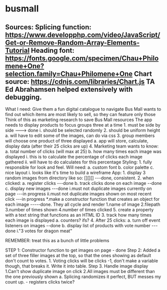 # busmall
Sources:
Splicing function: https://www.developphp.com/video/JavaScript/Get-or-Remove-Random-Array-Elements-Tutorial
Heading font: https://fonts.google.com/specimen/Chau+Philomene+One?selection.family=Chau+Philomene+One
Chart source: https://cdnjs.com/libraries/Chart.js
TA Ed Abrahamsen helped extensively with debugging.
--------------------------------------------------------------------
What I need:
Give them a fun digital catalogue to navigate
Bus Mall wants to find out which items are most likely to sell, so they can feature only those
Think of this as marketing research to save Bus Mall resources
The app needs to display products to focus groups three at a time
    1. must be side by side ---> done
        i. should be selected randomly
    2. should be uniform height
        a. will have to edit some of the images, can do via css
    3. group members will choose one product of three displayed
        a. app will store, calculate, display data (after their 25 clicks are up)
    4. Marketing team wants to know:
        a. total number of clicks (will max at 25)
        b. how many times each image was displayed
            i. this is to calculate the percentage of clicks each image gathered
            ii. will have to do calculates for this percentage
Styling:
    1. fully responsible for look and feel. Will need:
        a. custom font
        b. color palette
        c. nice layout
            i. looks like it's time to build a wireframe
App:
    1. display 3 random images from directory like so: [][][]
        ---done, consistent.
    2. when clicked:
        a. register clicks
        ---done
        b. track clicks done on each image
        --done
        c. display new images
        ---done
            i.must not duplicate images currently on page
            ---in progress
            ii.must not duplicate images shown on most recent click
            ---in progress
                *.make a constructor function that creates an object for each image
                -----done. They all cycle and render
                    1.name of image
                    2.filepath
                    3.number of times shown
                    4.number of times clicked
                    5. create a property with a text string that functions as an HTML ID
    3. track how many times each image is displayed
        a. counters? ifs?
    4. After 25 clicks:
        a. turn off event listeners on images
        --done
        b. display list of products with vote number
        ---done
            i."3 votes for dragon meat"
    
REMEMBER: treat this as a bunch of little problems
    
STEP 1:
Constructor function to get images on page - done
Step 2:
Added a set of three filler images at the top, so that the ones showing as default don't count to votes.
    1. Voting clicks will be clicks -1, don't make a variable though, that breaks it. Write it into table.
Step 3.
Handle image display
    1.Can't show duplicate image on click 
    2.All images must be different than the one previously shown
        a. Splicing randomizes it perfect, BUT messes my count up. - registers clicks twice?


 

